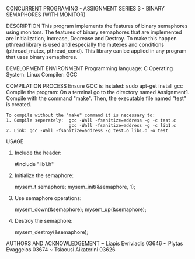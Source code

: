CONCURRENT PROGRAMING - ASSIGNMENT SERIES 3 - BINARY SEMAPHORES (WITH MONITOR)

DESCRIPTION
This program implements the features of binary semaphores using monitors. The features of binary semaphores that are implemented are Initialization, Increase, Decrease and Destroy. To make this happen pthread library is used and especially the mutexes and conditions (pthread_mutex, pthread_cond). This library can be applied in any program that uses binary semaphores.


DEVELOPMENT ENVIRONMENT
Programming language: C
Operating System: Linux
Compiler: GCC


COMPILATION PROCESS
Ensure GCC is instaled:  sudo apt-get install gcc
Compile the program:
    On a terminal go to the directory named Assignment1.
    Compile with the command "make".
    Then, the executable file named "test" is created.

    To compile without the "make" command it is necessary to:
    1. Compile seperately:  gcc -Wall -fsanitize=address -g -c tast.c
                            gcc -Wall -fsanitize=address -g -c lib1.c
    2. Link: gcc -Wall -fsanitize=address -g test.o lib1.o -o test


USAGE
1. Include the header:

   #include "lib1.h"

2. Initialize the semaphore:

   mysem_t semaphore;
   mysem_init(&semaphore, 1);

3. Use semaphore operations:

   mysem_down(&semaphore);
   mysem_up(&semaphore);

4. Destroy the semaphore:

   mysem_destroy(&semaphore);


AUTHORS AND ACKNOWLEDGEMENT
~ Liapis Evriviadis 03646
~ Plytas Evaggelos 03674
~ Tsiaousi Aikaterini 03626